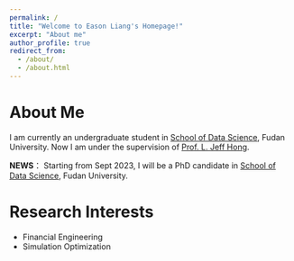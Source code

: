 ```yaml
---
permalink: /
title: "Welcome to Eason Liang's Homepage!"
excerpt: "About me"
author_profile: true
redirect_from: 
  - /about/
  - /about.html
---
```

About Me
======
I am currently an undergraduate student in [School of Data Science](http://www.sdspeople.fudan.edu.cn), Fudan University. Now I am under the supervision of 
[Prof. L. Jeff Hong](https://scholar.google.com.sg/citations?user=stZYMd8AAAAJ&hl=en).

**NEWS**： Starting from Sept 2023, I will be a PhD candidate in [School of Data Science](http://www.sdspeople.fudan.edu.cn), Fudan University.

Research Interests
======
* Financial Engineering
* Simulation Optimization

